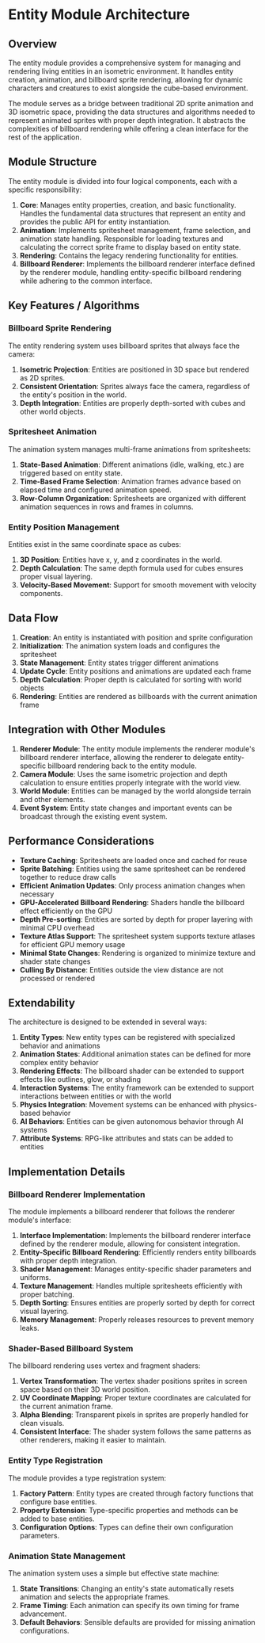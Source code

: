 # Entity Module Architecture

## Overview

The entity module provides a comprehensive system for managing and rendering living entities in an isometric environment. It handles entity creation, animation, and billboard sprite rendering, allowing for dynamic characters and creatures to exist alongside the cube-based environment.

The module serves as a bridge between traditional 2D sprite animation and 3D isometric space, providing the data structures and algorithms needed to represent animated sprites with proper depth integration. It abstracts the complexities of billboard rendering while offering a clean interface for the rest of the application.

## Module Structure

The entity module is divided into four logical components, each with a specific responsibility:

1. **Core**: Manages entity properties, creation, and basic functionality. Handles the fundamental data structures that represent an entity and provides the public API for entity instantiation.
2. **Animation**: Implements spritesheet management, frame selection, and animation state handling. Responsible for loading textures and calculating the correct sprite frame to display based on entity state.
3. **Rendering**: Contains the legacy rendering functionality for entities.
4. **Billboard Renderer**: Implements the billboard renderer interface defined by the renderer module, handling entity-specific billboard rendering while adhering to the common interface.

## Key Features / Algorithms

### Billboard Sprite Rendering
The entity rendering system uses billboard sprites that always face the camera:

1. **Isometric Projection**: Entities are positioned in 3D space but rendered as 2D sprites.
2. **Consistent Orientation**: Sprites always face the camera, regardless of the entity's position in the world.
3. **Depth Integration**: Entities are properly depth-sorted with cubes and other world objects.

### Spritesheet Animation
The animation system manages multi-frame animations from spritesheets:

1. **State-Based Animation**: Different animations (idle, walking, etc.) are triggered based on entity state.
2. **Time-Based Frame Selection**: Animation frames advance based on elapsed time and configured animation speed.
3. **Row-Column Organization**: Spritesheets are organized with different animation sequences in rows and frames in columns.

### Entity Position Management
Entities exist in the same coordinate space as cubes:

1. **3D Position**: Entities have x, y, and z coordinates in the world.
2. **Depth Calculation**: The same depth formula used for cubes ensures proper visual layering.
3. **Velocity-Based Movement**: Support for smooth movement with velocity components.

## Data Flow

1. **Creation**: An entity is instantiated with position and sprite configuration
2. **Initialization**: The animation system loads and configures the spritesheet
3. **State Management**: Entity states trigger different animations
4. **Update Cycle**: Entity positions and animations are updated each frame
5. **Depth Calculation**: Proper depth is calculated for sorting with world objects
6. **Rendering**: Entities are rendered as billboards with the current animation frame

## Integration with Other Modules

1. **Renderer Module**: The entity module implements the renderer module's billboard renderer interface, allowing the renderer to delegate entity-specific billboard rendering back to the entity module.
2. **Camera Module**: Uses the same isometric projection and depth calculation to ensure entities properly integrate with the world view.
3. **World Module**: Entities can be managed by the world alongside terrain and other elements.
4. **Event System**: Entity state changes and important events can be broadcast through the existing event system.

## Performance Considerations

- **Texture Caching**: Spritesheets are loaded once and cached for reuse
- **Sprite Batching**: Entities using the same spritesheet can be rendered together to reduce draw calls
- **Efficient Animation Updates**: Only process animation changes when necessary
- **GPU-Accelerated Billboard Rendering**: Shaders handle the billboard effect efficiently on the GPU
- **Depth Pre-sorting**: Entities are sorted by depth for proper layering with minimal CPU overhead
- **Texture Atlas Support**: The spritesheet system supports texture atlases for efficient GPU memory usage
- **Minimal State Changes**: Rendering is organized to minimize texture and shader state changes
- **Culling By Distance**: Entities outside the view distance are not processed or rendered

## Extendability

The architecture is designed to be extended in several ways:

1. **Entity Types**: New entity types can be registered with specialized behavior and animations
2. **Animation States**: Additional animation states can be defined for more complex entity behavior
3. **Rendering Effects**: The billboard shader can be extended to support effects like outlines, glow, or shading
4. **Interaction Systems**: The entity framework can be extended to support interactions between entities or with the world
5. **Physics Integration**: Movement systems can be enhanced with physics-based behavior
6. **AI Behaviors**: Entities can be given autonomous behavior through AI systems
7. **Attribute Systems**: RPG-like attributes and stats can be added to entities

## Implementation Details

### Billboard Renderer Implementation
The module implements a billboard renderer that follows the renderer module's interface:

1. **Interface Implementation**: Implements the billboard renderer interface defined by the renderer module, allowing for consistent integration.
2. **Entity-Specific Billboard Rendering**: Efficiently renders entity billboards with proper depth integration.
3. **Shader Management**: Manages entity-specific shader parameters and uniforms.
4. **Texture Management**: Handles multiple spritesheets efficiently with proper batching.
5. **Depth Sorting**: Ensures entities are properly sorted by depth for correct visual layering.
6. **Memory Management**: Properly releases resources to prevent memory leaks.

### Shader-Based Billboard System
The billboard rendering uses vertex and fragment shaders:

1. **Vertex Transformation**: The vertex shader positions sprites in screen space based on their 3D world position.
2. **UV Coordinate Mapping**: Proper texture coordinates are calculated for the current animation frame.
3. **Alpha Blending**: Transparent pixels in sprites are properly handled for clean visuals.
4. **Consistent Interface**: The shader system follows the same patterns as other renderers, making it easier to maintain.

### Entity Type Registration
The module provides a type registration system:

1. **Factory Pattern**: Entity types are created through factory functions that configure base entities.
2. **Property Extension**: Type-specific properties and methods can be added to base entities.
3. **Configuration Options**: Types can define their own configuration parameters.

### Animation State Management
The animation system uses a simple but effective state machine:

1. **State Transitions**: Changing an entity's state automatically resets animation and selects the appropriate frames.
2. **Frame Timing**: Each animation can specify its own timing for frame advancement.
3. **Default Behaviors**: Sensible defaults are provided for missing animation configurations.
